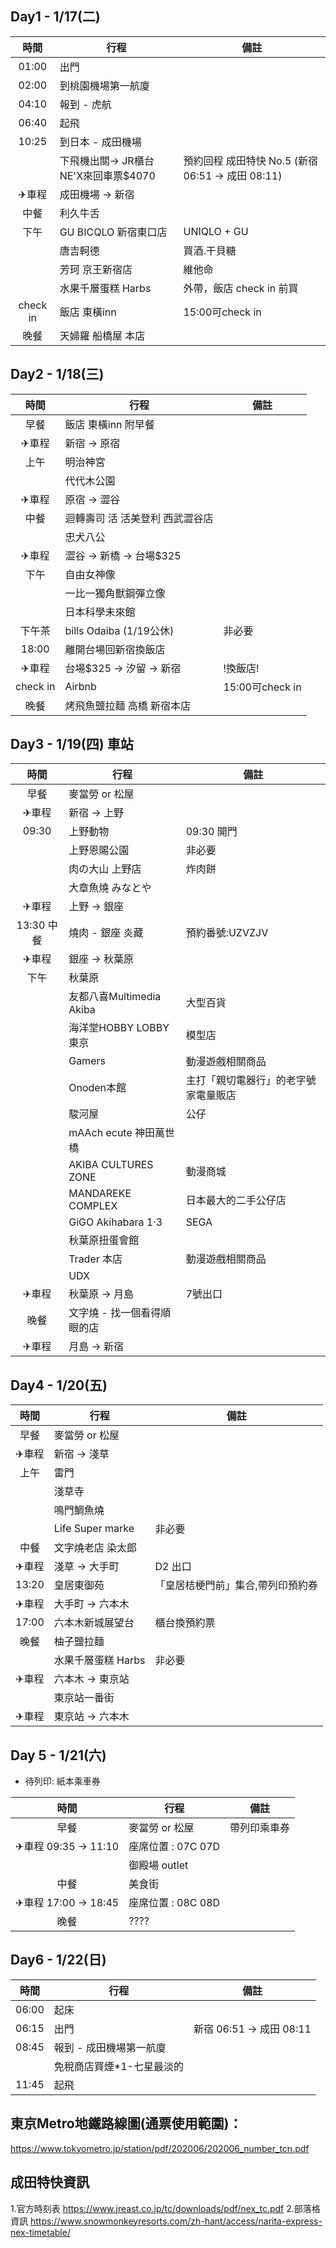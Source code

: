 
## Day1 - 1/17(二)

|   時間   |                行程                 |                       備註                       |
| :------: | ----------------------------------- | ------------------------------------------------ |
|  01:00   | 出門                                |                                                  |
|  02:00   | 到桃園機場第一航廈                  |                                                  |
|  04:10   | 報到 - 虎航                         |                                                  |
|  06:40   | 起飛                                |                                                  |
|  10:25   | 到日本 - 成田機場                   |                                                  |
|          | 下飛機出關→ JR櫃台NE'X來回車票$4070 | 預約回程 成田特快 No.5 (新宿 06:51 → 成田 08:11) |
|  ✈車程   | 成田機場 → 新宿                     |                                                  |
|   中餐   | 利久牛舌                            |                                                  |
|   下午   | GU BICQLO 新宿東口店                | UNIQLO + GU                                       |
|          | 唐吉軻德                            |   買酒.干貝糖                               |
|          |芳珂 京王新宿店                       |  維他命                                    |
|          | 水果千層蛋糕 Harbs                  | 外帶，飯店 check in 前買                         |
| check in | 飯店 東橫inn                        | 15:00可check in                                  |
|   晚餐   | 天婦羅 船橋屋 本店                  |                                                  |

## Day2 - 1/18(三) 

|   時間   |              行程               |      備註       |
| :------: | ------------------------------- | --------------- |
|   早餐   | 飯店 東橫inn 附早餐             |                 |
|  ✈車程   | 新宿 → 原宿                     |                 |
|   上午   | 明治神宮                        |                 |
|          | 代代木公園                      |                 |
|  ✈車程   | 原宿 → 澀谷                     |                 |
|   中餐   | 迴轉壽司 活 活美登利 西武澀谷店 |                 |
|          | 忠犬八公                        |                 |
|  ✈車程   | 澀谷 → 新橋 → 台場$325          |                 |
|   下午   | 自由女神像                      |                 |
|          | 一比一獨角獸鋼彈立像            |                 |
|          | 日本科學未來館                  |                 |
|  下午茶  | bills Odaiba (1/19公休)         | 非必要          |
|  18:00   | 離開台場回新宿換飯店            |                 |
|  ✈車程   | 台場$325 → 汐留 → 新宿          | !換飯店!        |
| check in | Airbnb                          | 15:00可check in |
|   晚餐   | 烤飛魚鹽拉麵 高橋 新宿本店      |                 |

## Day3 - 1/19(四) 車站

|    時間    |            行程             |                 備註                 |
| :--------: | --------------------------- | ------------------------------------ |
|    早餐    | 麥當勞 or 松屋              |                                      |
|   ✈車程    | 新宿 → 上野                 |                                      |
|   09:30    | 上野動物                    | 09:30 開門                           |
|            | 上野恩賜公園                | 非必要                               |
|            | 肉の大山 上野店             | 炸肉餅                               |
|            | 大章魚燒 みなとや           |                                      |
|   ✈車程    | 上野 → 銀座                 |                                      |
| 13:30 中餐 | 燒肉 - 銀座 炎藏            | 預約番號:UZVZJV                      |
|   ✈車程    | 銀座 → 秋葉原               |                                      |
|    下午    | 秋葉原                      |                                      |
|            | 友都八喜Multimedia Akiba    | 大型百貨                             |
|            | 海洋堂HOBBY LOBBY東京       | 模型店                               |
|            | Gamers                      | 動漫遊戲相關商品                     |
|            | Onoden本館                  | 主打「親切電器行」的老字號家電量販店 |
|            | 駿河屋                      | 公仔                                 |
|            | mAAch ecute 神田萬世橋      |                                      |
|            | AKIBA CULTURES ZONE         | 動漫商城                             |
|            | MANDAREKE COMPLEX           | 日本最大的二手公仔店                 |
|            | GiGO Akihabara 1‧3          | SEGA                                 |
|            | 秋葉原扭蛋會館              |                                      |
|            | Trader 本店                 | 動漫遊戲相關商品                     |
|            | UDX                         |                                      |
|   ✈車程    | 秋葉原 → 月島               |  7號出口                            |
|    晚餐    | 文字燒 - 找一個看得順眼的店 |                                      |
|   ✈車程    | 月島 → 新宿                 |                                      |

## Day4 - 1/20(五)

| 時間  |        行程        |               備註                |
| :---: | ------------------ | --------------------------------- |
| 早餐  | 麥當勞 or 松屋     |                                   |
| ✈車程 | 新宿 → 淺草        |                                   |
| 上午  | 雷門               |                                   |
|       | 淺草寺             |                                   |
|       | 鳴門鯛魚燒         |                                   |
|       | Life Super marke   | 非必要                            |
| 中餐  | 文字燒老店 染太郎  |                                   |
| ✈車程 | 淺草 → 大手町      | D2 出口                           |
| 13:20 | 皇居東御苑         | 「皇居桔梗門前」集合,帶列印預約券 |
| ✈車程 | 大手町 → 六本木    |                                   |
| 17:00 | 六本木新城展望台   | 櫃台換預約票                      |
| 晚餐  | 柚子鹽拉麵         |                                   |
|       | 水果千層蛋糕 Harbs | 非必要                            |
| ✈車程 | 六本木 → 東京站    |                                   |
|       | 東京站一番街       |                                   |
| ✈車程 | 東京站 → 六本木    |                                   |

## Day 5 - 1/21(六)

* 待列印: 紙本乘車券

|        時間         |        行程        |     備註     |
| :-----------------: | ------------------ | ------------ |
|        早餐         | 麥當勞 or 松屋     | 帶列印乘車券 |
| ✈車程 09:35 → 11:10 | 座席位置 : 07C 07D |              |
|                     | 御殿場 outlet      |              |
|        中餐         | 美食街             |              |
| ✈車程 17:00 → 18:45 | 座席位置 : 08C 08D |              |
|        晚餐         | ????               |              |

## Day6 - 1/22(日)

| 時間  |          行程           | 備註 |
| :---: | ----------------------- | ---- |
| 06:00 | 起床                    |      |
| 06:15 | 出門                    | 新宿 06:51 → 成田 08:11  |
| 08:45 | 報到 - 成田機場第一航廈 |      |
|       | 免稅商店買煙*1-七星最淡的          |      |
| 11:45 | 起飛                    |      |

## 東京Metro地鐵路線圖(通票使用範圍)：
https://www.tokyometro.jp/station/pdf/202006/202006_number_tcn.pdf

## 成田特快資訊
1.官方時刻表
https://www.jreast.co.jp/tc/downloads/pdf/nex_tc.pdf
2.部落格資訊
https://www.snowmonkeyresorts.com/zh-hant/access/narita-express-nex-timetable/